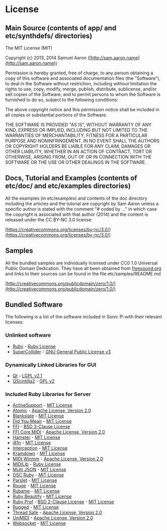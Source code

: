 # License

## Main Source (contents of app/ and etc/synthdefs/ directories)

The MIT License (MIT)

Copyright (c) 2013, 2014 Samuel Aaron ([http://sam.aaron.name](http://sam.aaron.name))

Permission is hereby granted, free of charge, to any person obtaining a copy
of this software and associated documentation files (the "Software"), to deal
in the Software without restriction, including without limitation the rights
to use, copy, modify, merge, publish, distribute, sublicense, and/or sell
copies of the Software, and to permit persons to whom the Software is
furnished to do so, subject to the following conditions:

The above copyright notice and this permission notice shall be included in
all copies or substantial portions of the Software.

THE SOFTWARE IS PROVIDED "AS IS", WITHOUT WARRANTY OF ANY KIND, EXPRESS OR
IMPLIED, INCLUDING BUT NOT LIMITED TO THE WARRANTIES OF MERCHANTABILITY,
FITNESS FOR A PARTICULAR PURPOSE AND NONINFRINGEMENT. IN NO EVENT SHALL THE
AUTHORS OR COPYRIGHT HOLDERS BE LIABLE FOR ANY CLAIM, DAMAGES OR OTHER
LIABILITY, WHETHER IN AN ACTION OF CONTRACT, TORT OR OTHERWISE, ARISING FROM,
OUT OF OR IN CONNECTION WITH THE SOFTWARE OR THE USE OR OTHER DEALINGS IN
THE SOFTWARE.


## Docs, Tutorial and Examples (contents of etc/doc/ and etc/examples directories)

All the examples (in etc/examples) and contents of the doc directory
including the articles and the tutorial are copyright by Sam Aaron
unless a specific author is stated with the comment "# coded by ..." in
which case the copyright is associated with that author (2014) and the
content is released under the CC BY-NC 3.0 license:

[https://creativecommons.org/licenses/by-nc/3.0/](https://creativecommons.org/licenses/by-nc/3.0/)


## Samples

All the bundled samples are individually licensed under CC0 1.0
Universal Public Domain Dedication. They have all been obtained from
[freesound.org](http://freesound.org) and links to their sources can be
found in the file etc/samples/README.md

[http://creativecommons.org/publicdomain/zero/1.0/](http://creativecommons.org/publicdomain/zero/1.0/)


## Bundled Software

The following is a list of the software included in Sonic Pi with their
relevant licenses:

### Unlinked software

* [Ruby](http://ruby-lang.org) - [Ruby License](https://www.ruby-lang.org/en/about/license.txt)
* [SuperCollider](http://supercollider.sourceforge.net) - [GNU General Public License v3](http://www.gnu.org/copyleft/gpl.html)

### Dynamically Linked Libraries for GUI

* [Qt](http://qt-project.org) - [LGPL v2.1](https://www.gnu.org/licenses/lgpl-2.1.html)
* [QScintilla2](http://www.riverbankcomputing.com/software/qscintilla/intro) - [GPL v2](https://tldrlegal.com/license/gnu-general-public-license-v2)

### Included Ruby Libraries for Server

* [ActiveSupport](https://github.com/rails/rails/tree/master/activesupport) - [MIT License](http://opensource.org/licenses/MIT)
* [Atomic](http://github.com/headius/ruby-atomic) - [Apache License, Version 2.0](http://www.apache.org/licenses/LICENSE-2.0.html)
* [Blankslate](https://github.com/masover/blankslate) - [MIT License](http://opensource.org/licenses/MIT)
* [Did You Mean](https://github.com/yuki24/did_you_mean) - [MIT License](http://opensource.org/licenses/MIT)
* [FFI](https://github.com/ffi/ffi) - [BSD 3-Clause License](http://opensource.org/licenses/BSD-3-Clause)
* [FFI Core MIDI](https://github.com/arirusso/ffi-coremidi) - [Apache License, Version 2.0](http://www.apache.org/licenses/LICENSE-2.0.html)
* [Hamster](https://github.com/hamstergem/hamster) - [MIT License](http://opensource.org/licenses/MIT)
* [i81n](https://github.com/svenfuchs/i18n) - [MIT License](http://opensource.org/licenses/MIT)
* [Interception](https://github.com/ConradIrwin/interception) - [MIT License](http://opensource.org/licenses/MIT)
* [Kramdown](http://kramdown.gettalong.org) - [MIT License](http://opensource.org/licenses/MIT)
* [MIDI Winmm](https://github.com/arirusso/midi-winmm) - [Apache License, Version 2.0](http://www.apache.org/licenses/LICENSE-2.0.html)
* [MIDILib](https://github.com/jimm/midilib) - [Ruby License](https://www.ruby-lang.org/en/about/license.txt)
* [Multi JSON](https://github.com/intridea/multi_json) - [MIT License](http://opensource.org/licenses/MIT)
* [OSC Ruby](https://github.com/aberant/osc-ruby) - [MIT License](http://opensource.org/licenses/MIT)
* [Parslet](http://kschiess.github.io/parslet/) - [MIT License](http://opensource.org/licenses/MIT)
* [Rouge](https://github.com/jneen/rouge) - [MIT License](http://opensource.org/licenses/MIT)
* [Rubame](https://github.com/saward/Rubame) - [MIT License](http://opensource.org/licenses/MIT)
* [Ruby Beautify](https://github.com/erniebrodeur/ruby-beautify) - [MIT License](http://opensource.org/licenses/MIT)
* [Ruby Prof](https://github.com/ruby-prof/ruby-prof) - [BSD 2-Clause License](http://opensource.org/licenses/BSD-2-Clause) - [MIT License](http://opensource.org/licenses/MIT)
* [Rugged](https://github.com/libgit2/rugged) - [MIT License](http://opensource.org/licenses/MIT)
* [Thread Safe](https://github.com/ruby-concurrency/thread_safe) - [Apache License, Version 2.0](http://www.apache.org/licenses/LICENSE-2.0.html)
* [UniMIDI](https://github.com/arirusso/unimidi) - [Apache License, Version 2.0](http://www.apache.org/licenses/LICENSE-2.0.html)
* [Websocket](https://github.com/imanel/websocket-ruby) - [MIT License](http://opensource.org/licenses/MIT)

